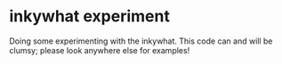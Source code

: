 # inkywhat experiment
Doing some experimenting with the inkywhat. This code can and will be clumsy; please look anywhere else for examples!
